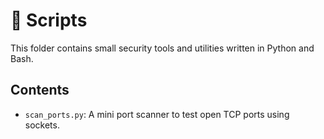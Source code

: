 # 🔧 Scripts

This folder contains small security tools and utilities written in Python and Bash.

## Contents

- `scan_ports.py`: A mini port scanner to test open TCP ports using sockets.
